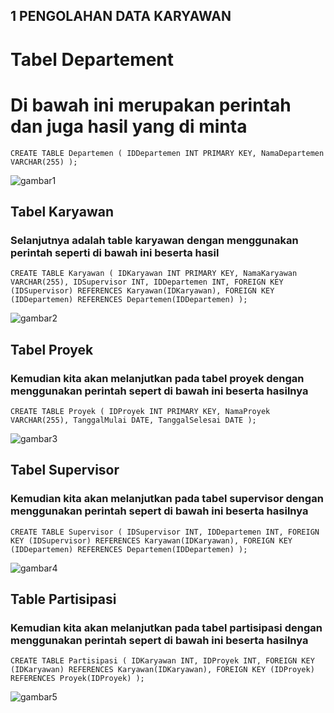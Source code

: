 ## 1 PENGOLAHAN DATA KARYAWAN
# Tabel Departement

# Di bawah ini merupakan perintah dan juga hasil yang di minta
````
CREATE TABLE Departemen ( IDDepartemen INT PRIMARY KEY, NamaDepartemen VARCHAR(255) );
````
![gambar1](https://github.com/AbiyanfarasDanuyasa/Smtr2-Tugas3/assets/115562487/27fa865e-1641-435d-b8e3-9a09caeb6263)

## Tabel Karyawan
### Selanjutnya adalah table karyawan dengan menggunakan perintah seperti di bawah ini beserta hasil

````
CREATE TABLE Karyawan ( IDKaryawan INT PRIMARY KEY, NamaKaryawan VARCHAR(255), IDSupervisor INT, IDDepartemen INT, FOREIGN KEY (IDSupervisor) REFERENCES Karyawan(IDKaryawan), FOREIGN KEY (IDDepartemen) REFERENCES Departemen(IDDepartemen) );
````
![gambar2](https://github.com/AbiyanfarasDanuyasa/Smtr2-Tugas3/assets/115562487/d8e8a218-66ec-4773-b349-a7318b8d1da8)

## Tabel Proyek
### Kemudian kita akan melanjutkan pada tabel proyek dengan menggunakan perintah sepert di bawah ini beserta hasilnya

````
CREATE TABLE Proyek ( IDProyek INT PRIMARY KEY, NamaProyek VARCHAR(255), TanggalMulai DATE, TanggalSelesai DATE );
````
![gambar3](https://github.com/AbiyanfarasDanuyasa/Smtr2-Tugas3/assets/115562487/e3046fc5-48c4-4b57-9f51-d15c62ac507c)

## Tabel Supervisor
### Kemudian kita akan melanjutkan pada tabel supervisor dengan menggunakan perintah sepert di bawah ini beserta hasilnya

````
CREATE TABLE Supervisor ( IDSupervisor INT, IDDepartemen INT, FOREIGN KEY (IDSupervisor) REFERENCES Karyawan(IDKaryawan), FOREIGN KEY (IDDepartemen) REFERENCES Departemen(IDDepartemen) );
````
![gambar4](https://github.com/AbiyanfarasDanuyasa/Smtr2-Tugas3/assets/115562487/ee7504f8-245a-445d-aec0-d1639a9cab89)

## Table Partisipasi
### Kemudian kita akan melanjutkan pada tabel partisipasi dengan menggunakan perintah sepert di bawah ini beserta hasilnya

````
CREATE TABLE Partisipasi ( IDKaryawan INT, IDProyek INT, FOREIGN KEY (IDKaryawan) REFERENCES Karyawan(IDKaryawan), FOREIGN KEY (IDProyek) REFERENCES Proyek(IDProyek) );
````
![gambar5](https://github.com/AbiyanfarasDanuyasa/Smtr2-Tugas3/assets/115562487/88f43764-7600-4f6d-bb36-19beb33c48bb)
